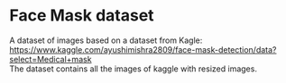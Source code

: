 # Face Mask dataset 
A dataset of images based on a dataset from Kagle: \
https://www.kaggle.com/ayushimishra2809/face-mask-detection/data?select=Medical+mask \
The dataset contains all the images of kaggle with resized images.
